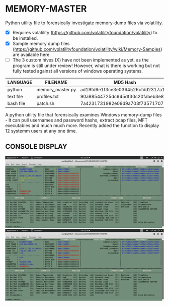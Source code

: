 # MEMORY-MASTER
Python utility file to forensically investigate memory-dump files via volatility.

- [x] Requires volatility (https://github.com/volatilityfoundation/volatility) to be installed.
- [x] Sample memory dump files (https://github.com/volatilityfoundation/volatility/wiki/Memory-Samples) are available here.
- [ ] The 3 custom hives (X) have not been implemented as yet, as the program is still under review! However, what is there is working but not fully tested against all versions of windows operating systems. 

| LANGUAGE  | FILENAME         | MD5 Hash                         |
|------     |------            | -------                          |
| python    | memory_master.py | ad19fd6e1f3ce3e0364526cfdd2317a1 |
| text file | profiles.txt     | 90a98544725dc945df30c20fabeb3e80 |
| bash file | patch.sh         | 7a4231731982e09d9a703f7357170755 |


A python utility file that forensically examines Windows memory-dump files - It can pull usernames and password hashs, extract pcap files, MFT executables and much much more. Recently added the function to display 12 systemm users at any one time.

## CONSOLE DISPLAY
![Screenshot](picture3.png)
![Screenshot](picture2.png)
